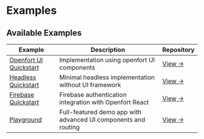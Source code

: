 # Examples

## Available Examples

| Example | Description | Repository |
|---------|-------------|------------|
| [Openfort UI Quickstart](./quickstarts/openfort-ui) | Implementation using openfort UI components | [View →](https://github.com/openfort-xyz/openfort-react/tree/main/examples/quickstarts/openfort-ui) |
| [Headless Quickstart](./quickstarts/headless) | Minimal headless implementation without UI framework | [View →](https://github.com/openfort-xyz/openfort-react/tree/main/examples/quickstarts/headless) |
| [Firebase Quickstart](./quickstarts/firebase) | Firebase authentication integration with Openfort React | [View →](https://github.com/openfort-xyz/openfort-react/tree/main/examples/quickstarts/firebase) |
| [Playground](./playground) | Full-featured demo app with advanced UI components and routing | [View →](https://github.com/openfort-xyz/openfort-react/tree/main/examples/playground) |
